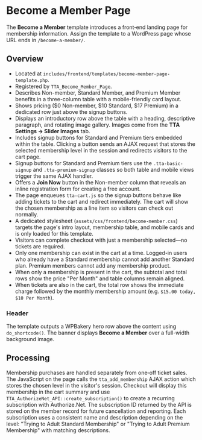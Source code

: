 # Become a Member Page

The **Become a Member** template introduces a front‑end landing page for membership information. Assign the template to a WordPress page whose URL ends in `/become-a-member/`.

## Overview
- Located at `includes/frontend/templates/become-member-page-template.php`.
- Registered by `TTA_Become_Member_Page`.
- Describes Non-member, Standard Member, and Premium Member benefits in a three-column table with a mobile-friendly card layout.
- Shows pricing ($0 Non-member, $10 Standard, $17 Premium) in a dedicated row just above the signup buttons.
- Displays an introductory row above the table with a heading, descriptive paragraph, and rotating image gallery. Images come from the **TTA Settings → Slider Images** tab.
- Includes signup buttons for Standard and Premium tiers embedded within the table. Clicking a button sends an AJAX request that stores the selected membership level in the session and redirects visitors to the cart page.
- Signup buttons for Standard and Premium tiers use the `.tta-basic-signup` and `.tta-premium-signup` classes so both table and mobile views trigger the same AJAX handler.
- Offers a **Join Now** button in the Non-member column that reveals an inline registration form for creating a free account.
- The page enqueues `tta-cart.js` so the signup buttons behave like adding tickets to the cart and redirect immediately. The cart will show the chosen membership as a line item so visitors can check out normally.
- A dedicated stylesheet (`assets/css/frontend/become-member.css`) targets the page's intro layout, membership table, and mobile cards and is only loaded for this template.
- Visitors can complete checkout with just a membership selected—no tickets are required.
- Only one membership can exist in the cart at a time. Logged-in users who already have a Standard membership cannot add another Standard plan. Premium members cannot add any membership product.
- When only a membership is present in the cart, the subtotal and total rows show the price "Per Month" and table columns remain aligned.
- When tickets are also in the cart, the total row shows the immediate charge followed by the monthly membership amount (e.g. `$15.00 today, $10 Per Month`).

### Header
The template outputs a WPBakery hero row above the content using `do_shortcode()`. The banner displays **Become a Member** over a full-width background image.

## Processing
Membership purchases are handled separately from one‑off ticket sales. The JavaScript on the page calls the `tta_add_membership` AJAX action which stores the chosen level in the visitor's session. Checkout will display this membership in the cart summary and use `TTA_AuthorizeNet_API::create_subscription()` to create a recurring subscription with Authorize.Net.
The subscription ID returned by the API is stored on the member record for future cancellation and reporting.
Each subscription uses a consistent name and description depending on the level:
"Trying to Adult Standard Membership" or "Trying to Adult Premium Membership" with matching descriptions.
